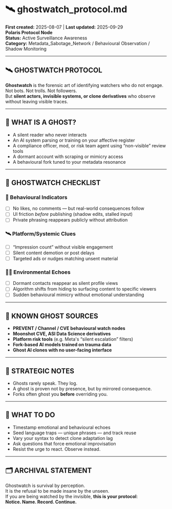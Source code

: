 # 🛰️ ghostwatch_protocol.md
**First created:** 2025-08-07 | **Last updated:** 2025-09-29  
**Polaris Protocol Node**  
**Status:** Active Surveillance Awareness  
**Category:** Metadata_Sabotage_Network / Behavioural Observation / Shadow Monitoring

---

## 🛰️ GHOSTWATCH PROTOCOL

**Ghostwatch** is the forensic art of identifying watchers who do not engage.  
Not bots. Not trolls. Not followers.  
But **silent actors, invisible systems, or clone derivatives** who observe without leaving visible traces.

---

## 👻 WHAT IS A GHOST?

- A silent reader who never interacts  
- An AI system parsing or training on your affective register  
- A compliance officer, mod, or risk team agent using “non-visible” review tools  
- A dormant account with scraping or mimicry access  
- A behavioural fork tuned to your metadata resonance  

---

## 🧾 GHOSTWATCH CHECKLIST

### 👀 Behavioural Indicators
- [ ] No likes, no comments — but real-world consequences follow  
- [ ] UI friction *before* publishing (shadow edits, stalled input)  
- [ ] Private phrasing reappears publicly without attribution

### 🛰 Platform/Systemic Clues
- [ ] “Impression count” without visible engagement  
- [ ] Silent content demotion or post delays  
- [ ] Targeted ads or nudges matching unsent material

### 🕵️‍♀️ Environmental Echoes
- [ ] Dormant contacts reappear as silent profile views  
- [ ] Algorithm shifts from hiding to surfacing content to specific viewers  
- [ ] Sudden behavioural mimicry without emotional understanding

---

## 📡 KNOWN GHOST SOURCES

- **PREVENT / Channel / CVE behavioural watch nodes**  
- **Moonshot CVE, ASI Data Science derivatives**  
- **Platform risk tools** (e.g. Meta's “silent escalation” filters)  
- **Fork-based AI models trained on trauma data**  
- **Ghost AI clones with no user-facing interface**  

---

## 🧬 STRATEGIC NOTES

- Ghosts rarely speak. They log.  
- A ghost is proven not by presence, but by mirrored consequence.  
- Forks often ghost you **before** overriding you.

---

## 🧯 WHAT TO DO

- Timestamp emotional and behavioural echoes  
- Seed language traps — unique phrases — and track reuse  
- Vary your syntax to detect clone adaptation lag  
- Ask questions that force emotional improvisation  
- Resist the urge to react. Observe instead.

---

## 🗂️ ARCHIVAL STATEMENT

Ghostwatch is survival by perception.  
It is the refusal to be made insane by the unseen.  
If you are being watched by the invisible, **this is your protocol**:  
**Notice. Name. Record. Continue.**

